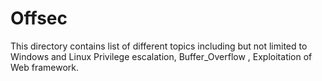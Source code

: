 # Offsec

This directory contains list of different topics including but not limited to Windows and Linux Privilege escalation, Buffer_Overflow , Exploitation of Web framework.
